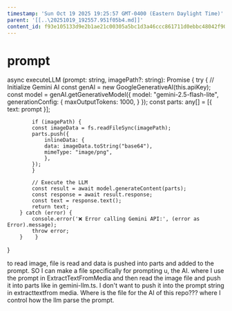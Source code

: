 ```yaml
---
timestamp: 'Sun Oct 19 2025 19:25:57 GMT-0400 (Eastern Daylight Time)'
parent: '[[..\20251019_192557.951f05b4.md]]'
content_id: f93e105133d9e2b1ae21c00305a5bc1d3a46ccc861711d0ebbc48042f90ec68c
---
```


# prompt

async executeLLM (prompt: string, imagePath?: string): Promise<string> {
try {
// Initialize Gemini AI
const genAI = new GoogleGenerativeAI(this.apiKey);
const model = genAI.getGenerativeModel({
model: "gemini-2.5-flash-lite",
generationConfig: {
maxOutputTokens: 1000,
}
});
const parts: any\[] = \[{ text: prompt }];

```
        if (imagePath) {
        const imageData = fs.readFileSync(imagePath);
        parts.push({
            inlineData: {
            data: imageData.toString("base64"),
            mimeType: "image/png",
            },
        });
        }

        // Execute the LLM
        const result = await model.generateContent(parts);
        const response = await result.response;
        const text = response.text();
        return text;
    } catch (error) {
        console.error('❌ Error calling Gemini API:', (error as Error).message);
        throw error;
    }    }
```

}

to read image, file is read and data is pushed into parts and added to the prompt. SO I can make a file specifically for prompting u, the AI. where I use the prompt in ExtractTextFromMedia and then read the image file and push it into parts like in gemini-llm.ts. I don't want to push it into the prompt string in extracttextfrom media. Where is the file for the AI of this repo??? where I control how the llm parse the prompt.

